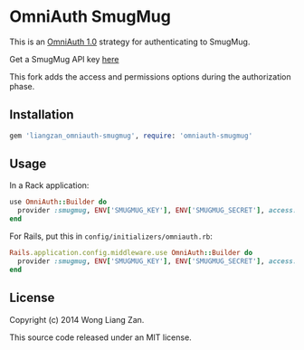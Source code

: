 OmniAuth SmugMug
================

This is an [OmniAuth 1.0](https://github.com/intridea/omniauth) strategy for authenticating to SmugMug.

Get a SmugMug API key [here](http://www.smugmug.com/hack/apikeys)

This fork adds the access and permissions options during the authorization phase.


Installation
------------

``` ruby
gem 'liangzan_omniauth-smugmug', require: 'omniauth-smugmug'
```

Usage
-----

In a Rack application:

```ruby
use OmniAuth::Builder do
  provider :smugmug, ENV['SMUGMUG_KEY'], ENV['SMUGMUG_SECRET'], access: 'Full', permissions: 'Modify'
end
```

For Rails, put this in `config/initializers/omniauth.rb`:

```ruby
Rails.application.config.middleware.use OmniAuth::Builder do
  provider :smugmug, ENV['SMUGMUG_KEY'], ENV['SMUGMUG_SECRET'], access: 'Full', permissions: 'Modify'
end
```


License
-------

Copyright (c) 2014 Wong Liang Zan.

This source code released under an MIT license.
